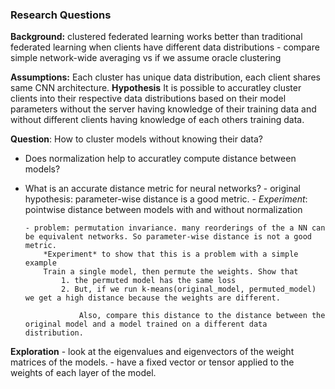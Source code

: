 ### Research Questions

**Background:** clustered federated learning works better than traditional federated learning when clients have different data distributions
	- compare simple network-wide averaging vs if we assume oracle clustering

**Assumptions:** Each cluster has unique data distribution, each client shares same CNN architecture. 
**Hypothesis** It is possible to accuratley cluster clients into their respective data distributions based on their model parameters without the server having knowledge of their training data and without different clients having knowledge of each others training data.

**Question**: How to cluster models without knowing their data? 
  - Does normalization help to accuratley compute distance between models?
  - What is an accurate distance metric for neural networks?
        - original hypothesis: parameter-wise distance is a good metric.
            - *Experiment*: pointwise distance between models with and without normalization

        - problem: permutation invariance. many reorderings of the a NN can be equivalent networks. So parameter-wise distance is not a good metric.
            *Experiment* to show that this is a problem with a simple example
            Train a single model, then permute the weights. Show that
                1. the permuted model has the same loss
                2. But, if we run k-means(original_model, permuted_model) we get a high distance because the weights are different.
                    
                    Also, compare this distance to the distance between the original model and a model trained on a different data distribution.

**Exploration**
    - look at the eigenvalues and eigenvectors of the weight matrices of the models.
    - have a fixed vector or tensor applied to the weights of each layer of the model.